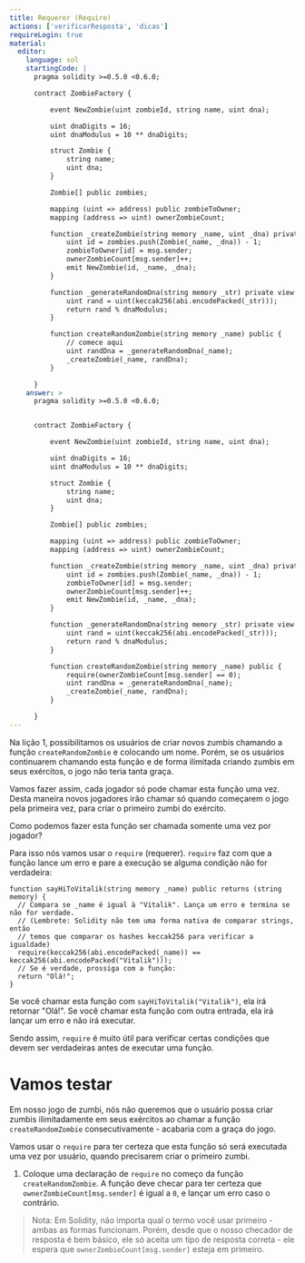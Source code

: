 ```yaml
---
title: Requerer (Require)
actions: ['verificarResposta', 'dicas']
requireLogin: true
material:
  editor:
    language: sol
    startingCode: |
      pragma solidity >=0.5.0 <0.6.0;

      contract ZombieFactory {

          event NewZombie(uint zombieId, string name, uint dna);

          uint dnaDigits = 16;
          uint dnaModulus = 10 ** dnaDigits;

          struct Zombie {
              string name;
              uint dna;
          }

          Zombie[] public zombies;

          mapping (uint => address) public zombieToOwner;
          mapping (address => uint) ownerZombieCount;

          function _createZombie(string memory _name, uint _dna) private {
              uint id = zombies.push(Zombie(_name, _dna)) - 1;
              zombieToOwner[id] = msg.sender;
              ownerZombieCount[msg.sender]++;
              emit NewZombie(id, _name, _dna);
          }

          function _generateRandomDna(string memory _str) private view returns (uint) {
              uint rand = uint(keccak256(abi.encodePacked(_str)));
              return rand % dnaModulus;
          }

          function createRandomZombie(string memory _name) public {
              // comece aqui
              uint randDna = _generateRandomDna(_name);
              _createZombie(_name, randDna);
          }

      }
    answer: >
      pragma solidity >=0.5.0 <0.6.0;


      contract ZombieFactory {

          event NewZombie(uint zombieId, string name, uint dna);

          uint dnaDigits = 16;
          uint dnaModulus = 10 ** dnaDigits;

          struct Zombie {
              string name;
              uint dna;
          }

          Zombie[] public zombies;

          mapping (uint => address) public zombieToOwner;
          mapping (address => uint) ownerZombieCount;

          function _createZombie(string memory _name, uint _dna) private {
              uint id = zombies.push(Zombie(_name, _dna)) - 1;
              zombieToOwner[id] = msg.sender;
              ownerZombieCount[msg.sender]++;
              emit NewZombie(id, _name, _dna);
          }

          function _generateRandomDna(string memory _str) private view returns (uint) {
              uint rand = uint(keccak256(abi.encodePacked(_str)));
              return rand % dnaModulus;
          }

          function createRandomZombie(string memory _name) public {
              require(ownerZombieCount[msg.sender] == 0);
              uint randDna = _generateRandomDna(_name);
              _createZombie(_name, randDna);
          }

      }
---
```


Na lição 1, possibilitamos os usuários de criar novos zumbis chamando a função `createRandomZombie` e colocando um nome. Porém, se os usuários continuarem chamando esta função e de forma ilimitada criando zumbis em seus exércitos, o jogo não teria tanta graça.

Vamos fazer assim, cada jogador só pode chamar esta função uma vez. Desta maneira novos jogadores irão chamar só quando começarem o jogo pela primeira vez, para criar o primeiro zumbi do exército.

Como podemos fazer esta função ser chamada somente uma vez por jogador?

Para isso nós vamos usar o `require` (requerer). `require` faz com que a função lance um erro e pare a execução se alguma condição não for verdadeira:

```
function sayHiToVitalik(string memory _name) public returns (string memory) {
  // Compara se _name é igual à "Vitalik". Lança um erro e termina se não for verdade.
  // (Lembrete: Solidity não tem uma forma nativa de comparar strings, então
  // temos que comparar os hashes keccak256 para verificar a igualdade)
  require(keccak256(abi.encodePacked(_name)) == keccak256(abi.encodePacked("Vitalik")));
  // Se é verdade, prossiga com a função:
  return "Olá!";
}
```

Se você chamar esta função com `sayHiToVitalik("Vitalik")`, ela irá retornar "Olá!". Se você chamar esta função com outra entrada, ela irá lançar um erro e não irá executar.

Sendo assim, `require` é muito útil para verificar certas condições que devem ser verdadeiras antes de executar uma função.

# Vamos testar

Em nosso jogo de zumbi, nós não queremos que o usuário possa criar zumbis ilimitadamente em seus exércitos ao chamar a função `createRandomZombie` consecutivamente - acabaria com a graça do jogo.

Vamos usar o `require` para ter certeza que esta função só será executada uma vez por usuário, quando precisarem criar o primeiro zumbi.

1. Coloque uma declaração de `require` no começo da função `createRandomZombie`. A função deve checar para ter certeza que `ownerZombieCount[msg.sender]` é igual a `0`, e lançar um erro caso o contrário.

> Nota: Em Solidity, não importa qual o termo você usar primeiro - ambas as formas funcionam. Porém, desde que o nosso checador de resposta é bem básico, ele só aceita um tipo de resposta correta - ele espera que `ownerZombieCount[msg.sender]` esteja em primeiro.
